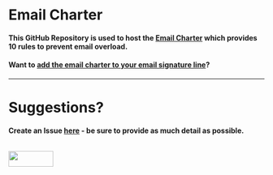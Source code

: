 # Email Charter
#### This GitHub Repository is used to host the [Email Charter](https://email-charter.github.io/home/) which provides 10 rules to prevent email overload.

#### Want to [add the email charter to your email signature line](https://email-charter.github.io/home/#add-to-email-signature)?

---

# Suggestions? 
#### Create an Issue [here](https://github.com/email-charter/home/issues) - be sure to provide as much detail as possible.

<p><a href="http://creativecommons.org/licenses/by/4.0/" target="_blank" rel="noopener"><img src="https://img.shields.io/badge/License-CC%20BY%204.0-lightgrey.svg" alt="" /> </a></p>
        <p><a href="http://creativecommons.org/licenses/by/4.0/" target="_blank" rel="noopener"><img src="https://i.creativecommons.org/l/by/4.0/88x31.png" alt="" width="88" height="31" /></a></p>
        
